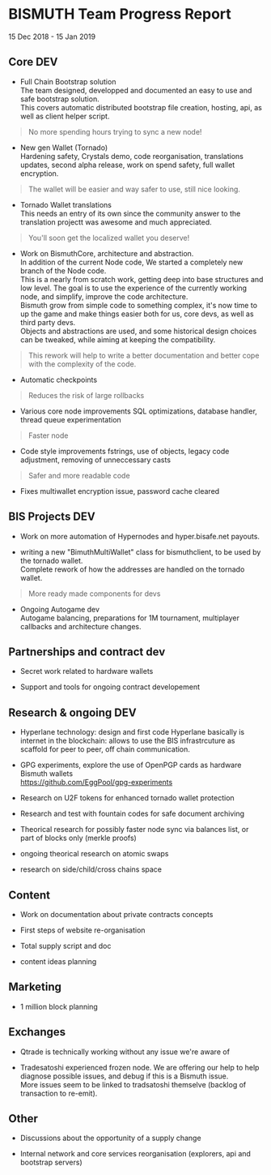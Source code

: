 # BISMUTH Team Progress Report

15 Dec 2018 - 15 Jan 2019

## Core DEV

- Full Chain Bootstrap solution  
The team designed, developped and documented an easy to use and safe bootstrap solution.  
This covers automatic distributed bootstrap file creation, hosting, api, as well as client helper script.  
> No more spending hours trying to sync a new node!

- New gen Wallet (Tornado)  
Hardening safety, Crystals demo, code reorganisation, translations updates, second alpha release, work on spend safety, full wallet encryption.  
> The wallet will be easier and way safer to use, still nice looking.

- Tornado Wallet translations  
This needs an entry of its own since the community answer to the translation projectt was awesome and much appreciated.  
> You'll soon get the localized wallet you deserve!

- Work on BismuthCore, architecture and abstraction.  
In addition of the current Node code, We started a completely new branch of the Node code.  
This is a nearly from scratch work, getting deep into base structures and low level. The goal is to use the experience of the currently working node, and simplify, improve the code architecture.  
Bismuth grow from simple code to something complex, it's now time to up the game and make things easier both for us, core devs, as well as third party devs.  
Objects and abstractions are used, and some historical design choices can be tweaked, while aiming at keeping the compatibility.
> This rework will help to write a better documentation and better cope with the complexity of the code.  

- Automatic checkpoints
> Reduces the risk of large rollbacks

- Various core node improvements
SQL optimizations, database handler, thread queue experimentation
> Faster node

- Code style improvements
fstrings, use of objects, legacy code adjustment, removing of unneccessary casts
> Safer and more readable code

- Fixes
multiwallet encryption issue, password cache cleared


## BIS Projects DEV

- Work on more automation of Hypernodes and hyper.bisafe.net payouts.

- writing a new "BimuthMultiWallet" class for bismuthclient, to be used by the tornado wallet.  
Complete rework of how the addresses are handled on the tornado wallet.
> More ready made components for devs

- Ongoing Autogame dev  
Autogame balancing, preparations for 1M tournament, multiplayer callbacks and architecture changes.

## Partnerships and contract dev

- Secret work related to hardware wallets

- Support and tools for ongoing contract developement

## Research & ongoing DEV

- Hyperlane technology: design and first code
Hyperlane basically is internet in the blockchain: allows to use the BIS infrastrcuture as scaffold for peer to peer, off chain communication.

- GPG experiments, explore the use of OpenPGP cards as hardware Bismuth wallets  
https://github.com/EggPool/gpg-experiments

- Research on U2F tokens for enhanced tornado wallet protection

- Research and test with fountain codes for safe document archiving

- Theorical research for possibly faster node sync via balances list, or part of blocks only (merkle proofs)

- ongoing theorical research on atomic swaps

- research on side/child/cross chains space

## Content

- Work on documentation about private contracts concepts

- First steps of website re-organisation

- Total supply script and doc

- content ideas planning

## Marketing

- 1 million block planning

## Exchanges

- Qtrade is technically working without any issue we're aware of

- Tradesatoshi experienced frozen node. We are offering our help to help diagnose possible issues, and debug if this is a Bismuth issue.  
More issues seem to be linked to tradsatoshi themselve (backlog of transaction to re-emit).

## Other

- Discussions about the opportunity of a supply change

- Internal network and core services reorganisation (explorers, api and bootstrap servers)
